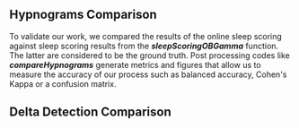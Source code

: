 ## Hypnograms Comparison 
To validate our work, we compared the results of the online sleep scoring against sleep scoring results from the **_sleepScoringOBGamma_** function. The latter are considered to be the ground truth. Post processing codes like **_compareHypnograms_** generate metrics and figures that allow us to measure the accuracy of our process such as balanced accuracy, Cohen's Kappa or a confusion matrix.
## Delta Detection Comparison 
